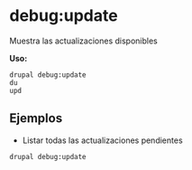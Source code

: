 # debug:update
Muestra las actualizaciones disponibles

**Uso:**
```
drupal debug:update
du
upd
```

## Ejemplos
* Listar todas las actualizaciones pendientes
```
drupal debug:update
```
